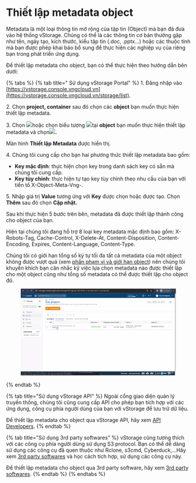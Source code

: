 # Thiết lập metadata object

Metadata là một loại thông tin mở rộng của tập tin (Object) mà bạn đã đưa vào hệ thống vStorage. Chúng có thể là các thông tin cơ bản thường gặp như tên, ngày tạo, kích thước, kiểu tập tin (.doc, .pptx…) hoặc các thuộc tính mà bạn được phép khai báo bổ sung để thực hiện các nghiệp vụ của riêng bạn trong phát triển ứng dụng.

Để thiết lập metadata cho object, bạn có thể thực hiện theo hướng dẫn bên dưới:&#x20;



{% tabs %}
{% tab title=" Sử dụng vStorage Portal" %}
1\. Đăng nhập vào [https://vstorage.console.vngcloud.vn](https://vstorage.console.vngcloud.vn/storage/list).

2\. Chọn **project, container** sau đó chọn các **object** bạn muốn thực hiện thiết lập metadata.&#x20;

3\. Chọn ![](https://docs.vngcloud.vn/download/thumbnails/49648701/image2023-3-6\_11-0-2.png?version=1\&modificationDate=1678075203000\&api=v2)hoặc chọn biểu tượng ![](https://docs.vngcloud.vn/download/thumbnails/49648701/image2023-2-6\_10-20-54.png?version=1\&modificationDate=1676341851000\&api=v2)tại **object** bạn muốn thực hiện thiết lập metadata và chọn![](https://docs.vngcloud.vn/download/thumbnails/49648701/image2023-3-6\_11-0-24.png?version=1\&modificationDate=1678075225000\&api=v2)**.**

Màn hình **Thiết lập Metadata** được hiển thị.

4\. Chúng tôi cung cấp cho bạn hai phương thức thiết lập metadata bao gồm:

* **Key mặc định**: thực hiện chọn key trong danh sách key có sẵn mà chúng tôi cung cấp.&#x20;
* **Key tùy chỉnh**: thực hiện tự tạo key tùy chỉnh theo nhu cầu của bạn với tiền tố X-Object-Meta-Vng-.

5\. Nhập giá trị **Value** tương ứng với **Key** được chọn hoặc được tạo. Chọn **Thêm** sau đó chọn **Cập nhật.**

Sau khi thực hiện 5 bước trên bên, metadata đã được thiết lập thành công cho object của bạn.

Hiện tại chúng tôi đang hỗ trợ 8 loại key metadata mặc định bao gồm: X-Robots-Tag, Cache-Control, X-Delete-At, Content-Disposition, Content-Encoding, Expires, Content-Language, Content-Type.

Chúng tôi có giới hạn tổng số ký tự tối đa tất cả metadata của một object không được vượt quá (xem [phần phạm vi và giới hạn object](https://docs.vngcloud.vn/pages/viewpage.action?pageId=49648698)) nên chúng tôi khuyến khích bạn cân nhắc kỹ việc lựa chọn metadata nào được thiết lập cho một object cũng như tổng số metadata có thể được thiết lập cho object đó.

<figure><img src="../../../../.gitbook/assets/Thiet_lap_metadata.gif" alt=""><figcaption></figcaption></figure>
{% endtab %}

{% tab title="Sử dụng vStorage API" %}
Ngoài cổng giao diện quản lý truyền thống, chúng tôi cũng cung cấp API cho phép bạn tích hợp với các ứng dụng, công cụ phía người dùng của bạn với vStorage để lưu trữ dữ liệu.

Để thiết lập metadata cho object qua vStorage API, hãy xem [API Developers](https://docs.vngcloud.vn/display/VV/API+Developers).
{% endtab %}

{% tab title="Sử dụng 3rd party softwares" %}
vStorage cũng tương thích với các công cụ phía người dùng sử dụng S3 protocol. Bạn có thể dễ dàng sử dụng các công cụ đã quen thuộc như Rclone, s3cmd, Cyberduck,...Hãy xem [3rd party softwares](https://docs.vngcloud.vn/display/VV/3rd+party+softwares) và học cách tích hợp, sử dụng các công cụ này.&#x20;

Để thiết lập metadata cho object qua 3rd party software, hãy xem [3rd party softwares](https://docs.vngcloud.vn/display/VV/3rd+party+softwares).
{% endtab %}
{% endtabs %}
